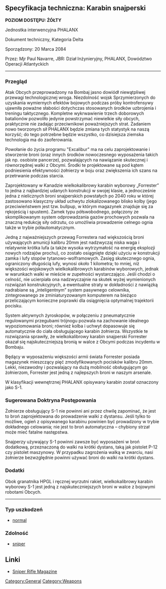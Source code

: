 ## Specyfikacja techniczna: Karabin snajperski

**POZIOM DOSTĘPU: ŻÓŁTY**

Jednostka interwencyjna PHALANX

Dokument techniczny, Kategoria Delta

Sporządzony: 20 Marca 2084

Przez: Mjr Paul Navarre, JBR: Dział Inżynieryjny, PHALANX, Dowództwo
Operacji Atlantyckich

------------------------------------------------------------------------

### Przegląd

Atak Obcych przeprowadzony na Bombaj jasno dowiódł niewątpliwej przewagi
technologicznej wroga. Niezdolność wojsk Sprzymierzonych do uzyskania
wymiernych efektów bojowych podczas próby kontrofensywy ujawniła poważne
słabości dotychczas stosowanych środków uzbrojenia i treningu
taktycznego. Kompletne wykrwawienie trzech doborowych batalionów
pozwoliło jedynie powstrzymać niewielkie siły obcych, praktycznie nie
zadając przeciwnikowi poważniejszych strat. Zadaniem nowo tworzonych sił
PHALANX będzie zmiana tych statystyk na naszą korzyść; do tego potrzebne
będzie wszystko, co dzisiejsza ziemska technologia ma do zaoferowania.

Powołanie do życia programu "Excalibur" ma na celu zaprojektowanie i
stworzenie broni (oraz innych środków nowoczesnego wyposażenia takich
jak np. osobiste pancerze), pozwalających na nawiązanie skutecznej i
równorzędnej walki z Obcymi. Środki te projektowane są pod kątem
podniesienia efektywności żołnierzy w boju oraz zwiększenia ich szans na
przetrwanie podczas starcia.

Zaprojektowany w Kanadzie wielkokalibrowy karabin wyborowy „Forrester”
to jedna z najbardziej udanych konstrukcji w swojej klasie, a
jednocześnie jedna z nielicznych broni snajperskich powstałych po 2040
roku w której zastosowano klasyczny układ uchwytu zlokalizowanego blisko
kolby (jego przeciwieństwem jest tzw. bullpup, w którym magazynek
znajduje się za rękojeścią i spustem). Zamek typu półswobodnego,
połączony ze skomplikowanym system odprowadzania gazów prochowych
pozwala na znaczną redukcję siły odrzutu, co umożliwia prowadzenie
celnego ognia także w trybie półautomatycznym.

Jedną z najważniejszych przewag Forrestera nad większością broni
używających amunicji kalibru 20mm jest nadzwyczaj niska waga i
relatywnie krótka lufa (a także wysoka wytrzymałość na energię eksplozji
nowych rodzajów prochu), co zostało osiągnięte dzięki użyciu w
konstrukcji zamka i lufy stopów tytanowo-wolframowych. Zasięg
skutecznego ognia, ograniczony długością lufy, wynosi około 1 kilometra;
to mniej, niż większości wojskowych wielkokalibrowych karabinów
wyborowych, jednak w warunkach walki w mieście w zupełności
wystarczająco. Jeśli chodzi o celność, nie ucierpiała ona nadzwyczajnie
na skutek wyżej wymienionych rozwiązań konstrukcyjnych, a ewentualne
straty w dokładności z nawiązką nadrabiane są „inteligentnym” system
pasywnego celownika, zintegrowanego ze zminiaturyzowanym komputerem na
bieżąco przeliczającym konieczne poprawki dla osiągnięcia optymalnej
trajektorii pocisku.

System aktywnych żyroskopów, w połączeniu z pneumatycznie regulowanymi
przegubami trójnogu pozwala na zachowanie idealnego wypoziomowania
broni; również kolba i uchwyt dopasowuje się automatycznie do ciała
obsługującego karabin żołnierza. Wszystkie te rozwiązania sprawiły, że
wielkokalibrowy karabin snajperski Forrester okazał się
najskuteczniejszą bronią w walce z Obcymi podczas incydentu w Bombaju.

Będący w wyposażeniu większości armii świata Forrester posiada magazynek
mieszczący pięć zmodyfikowanych pocisków kalibru 20mm. Lekki, niezawodny
i pozwalający na dużą mobilność obsługującym go żołnierzom, Forrester
jest jedną z najlepszych broni w naszym arsenale.

W klasyfikacji wewnętrznej PHALANX opisywany karabin został oznaczony
jako S-1.

### Sugerowana Doktryna Postępowania

Żołnierze obsługujący S-1 nie powinni ani przez chwilę zapominać, że
jest to broń zaprojektowana do prowadzenie walki z dystansu. Jeśli tylko
to możliwe, ogień z opisywanego karabinu powinien być prowadzony w
trybie dokładnego celowania; nie jest to broń automatyczna – chybiony
strzał może mieć fatalne następstwa.

Snajperzy używający S-1 powinni zawsze być wyposażeni w broń dodatkową,
przeznaczoną do walki na krótki dystans, taką jak pistolet P-12 czy
pistolet maszynowy. W przypadku zagrożenia walką w zwarciu, nasi
żołnierze bezwzględnie powinni używać broni do walki na krótki dystans.

### Dodatki

Obok granatnika HPGL i ręcznej wyrzutni rakiet, wielkokalibrowy karabin
wyborowy S-1 jest jedną z najskuteczniejszych broni w walce z bojowymi
robotami Obcych.

------------------------------------------------------------------------

### Typ uszkodzeń

- [normal](Damage/normal "wikilink")

### Zdolność

- [sniper](Skills/sniper "wikilink")

## Linki

- [Sniper Rifle
  Magazine](Equipment/Ammunition/Sniper_Rifle_Magazine "wikilink")

[Category:General](Category:General "wikilink")
[Category:Weapons](Category:Weapons "wikilink")